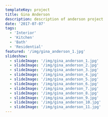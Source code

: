 ```yaml
---
templateKey: project
title: Gina Anderson
description: description of anderson project
date: '2017-07-07'
tags:
  - 'Interior'
  - 'Kitchen'
  - 'Bath'
  - 'Residential'
featured: '/img/gina_anderson_1.jpg'
slideshow:
  - slideImage: '/img/gina_anderson_1.jpg'
  - slideImage: '/img/gina_anderson_2.jpg'
  - slideImage: '/img/gina_anderson_3.jpg'
  - slideImage: '/img/gina_anderson_4.jpg'
  - slideImage: '/img/gina_anderson_5.jpg'
  - slideImage: '/img/gina_anderson_6.jpg'
  - slideImage: '/img/gina_anderson_7.jpg'
  - slideImage: '/img/gina_anderson_8.jpg'
  - slideImage: '/img/gina_anderson_9.jpg'
  - slideImage: '/img/gina_anderson_10.jpg'
  - slideImage: '/img/gina_anderson_11.jpg'
---
```

